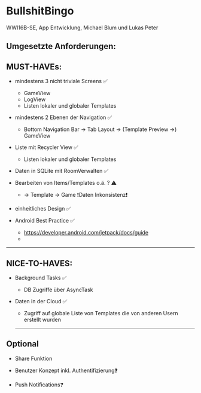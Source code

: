 # BullshitBingo
WWI16B-SE, App Entwicklung, Michael Blum und Lukas Peter

Umgesetzte Anforderungen:
------------
MUST-HAVEs:
----------

- mindestens 3 nicht triviale Screens ✅
  - GameView
  - LogView
  - Listen lokaler und globaler Templates
 
- mindestens 2 Ebenen der Navigation ✅
  - Bottom Navigation Bar -> Tab Layout -> (Template Preview ->) GameView
 
  
- Liste mit Recycler View ✅
  - Listen lokaler und globaler Templates

- Daten in SQLite mit RoomVerwalten ✅
 
- Bearbeiten von Items/Templates o.ä. ? ⚠️
   - -> Template -> Game ❗️Daten Inkonsistenz❗️
 
- einheitliches Design ✅
 
- Android Best Practice ✅
  - https://developer.android.com/jetpack/docs/guide 
  - 

------------------

NICE-TO-HAVES:
--------------
- Background Tasks ✅ 
  - DB Zugriffe über AsyncTask
  
- Daten in der Cloud ✅
  - Zugriff auf globale Liste von Templates die von anderen Usern erstellt wurden
  
  -----------------
 Optional 
----------
- Share Funktion 
  
- Benutzer Konzept inkl. Authentifizierung❓

- Push Notifications❓
